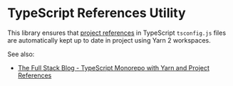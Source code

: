 # TypeScript References Utility

This library ensures that [project references](https://www.typescriptlang.org/docs/handbook/project-references.html) in TypeScript `tsconfig.js` files are automatically kept up to date in project using Yarn 2 workspaces.

See also:

- [The Full Stack Blog - TypeScript Monorepo with Yarn and Project References](https://maxrohde.com/2021/10/01/typescript-monorepo-with-yarn-and-project-references/)